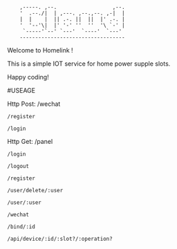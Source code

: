 
        ,-----. ,--.                  ,--.
        '  .--./|  | ,---. ,--.,--. ,-|  |
        |  |    |  || .-. ||  ||  |' .-. |
        '  '--'\|  |' '-' ''  ''  '\ `-' | 
         `-----'`--' `---'  `----'  `---'  
        ----------------------------------


Welcome to Homelink !

This is a simple IOT service for home power supple slots.

Happy coding!

#USEAGE

Http Post:
    /wechat
    
    /register
    
    /login

Http Get:
    /panel
    
    /login
    
    /logout
    
    /register
    
    /user/delete/:user
    
    /user/:user
    
    /wechat
    
    /bind/:id
    
    /api/device/:id/:slot?/:operation?
    